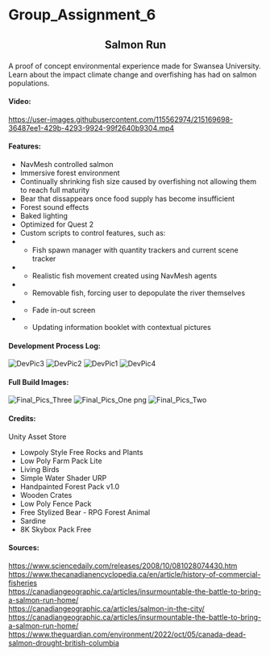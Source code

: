# Group_Assignment_6

## <p align="center"> Salmon Run </p> 
A proof of concept environmental experience made for Swansea University.  
Learn about the impact climate change and overfishing has had on salmon populations.








#### Video:

https://user-images.githubusercontent.com/115562974/215169698-36487ee1-429b-4293-9924-99f2640b9304.mp4



#### Features:
* NavMesh controlled salmon  
* Immersive forest environment
* Continually shrinking fish size caused by overfishing not allowing them to reach full maturity  
* Bear that dissappears once food supply has become insufficient 
* Forest sound effects
* Baked lighting
* Optimized for Quest 2
* Custom scripts to control features, such as:   
* - Fish spawn manager with quantity trackers and current scene tracker 
* - Realistic fish movement created using NavMesh agents
* - Removable fish, forcing user to depopulate the river themselves
* - Fade in-out screen
* - Updating information booklet with contextual pictures

#### Development Process Log: 
![DevPic3](https://user-images.githubusercontent.com/115562974/215016450-d392558a-581f-479e-9f0d-ce723e6edd8d.jpg)
![DevPic2](https://user-images.githubusercontent.com/115562974/215016481-205957b7-57de-42a2-a456-14abf2a905cd.jpg)
![DevPic1](https://user-images.githubusercontent.com/115562974/215016491-f4618cf8-8d48-4f16-aaea-bfb28a6fa602.jpg)
![DevPic4](https://user-images.githubusercontent.com/115562974/215016496-a00896a3-4e18-4e08-bc26-9820825e9b89.jpg)





#### Full Build Images:  
![Final_Pics_Three](https://user-images.githubusercontent.com/115562974/215018891-5ee11e85-c179-479f-b02e-c0b2c8fb6966.jpg)
![Final_Pics_One png](https://user-images.githubusercontent.com/115562974/215018894-06c91037-8a5f-432c-8c3d-71ced21e827b.jpg)
![Final_Pics_Two](https://user-images.githubusercontent.com/115562974/215018895-36c514ac-5ae7-4a02-a75f-858e39c4d83d.jpg)






#### Credits:  

Unity Asset Store
* Lowpoly Style Free Rocks and Plants
* Low Poly Farm Pack Lite
* Living Birds
* Simple Water Shader URP
* Handpainted Forest Pack v1.0
* Wooden Crates
* Low Poly Fence Pack
* Free Stylized Bear - RPG Forest Animal
* Sardine
* 8K Skybox Pack Free

#### Sources:
https://www.sciencedaily.com/releases/2008/10/081028074430.htm  
https://www.thecanadianencyclopedia.ca/en/article/history-of-commercial-fisheries  
https://canadiangeographic.ca/articles/insurmountable-the-battle-to-bring-a-salmon-run-home/  
https://canadiangeographic.ca/articles/salmon-in-the-city/  
https://canadiangeographic.ca/articles/insurmountable-the-battle-to-bring-a-salmon-run-home/  
https://www.theguardian.com/environment/2022/oct/05/canada-dead-salmon-drought-british-columbia  

